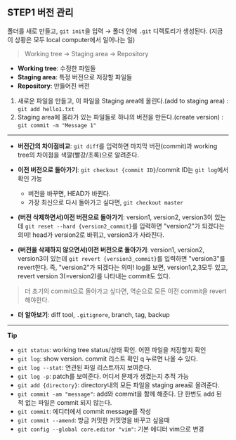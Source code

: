 ## STEP1 버전 관리

폴더를 새로 만들고, `git init`을 입력 → 폴더 안에 `.git` 디렉토리가 생성된다. (지금 이 상황은 모두 local computer에서 일어나는 일)

> Working tree → Staging area → Repository
- **Working tree**: 수정한 파일들
- **Staging area**: 특정 버전으로 저장할 파일들
- **Repository**: 만들어진 버전

1. 새로운 파일을 만들고, 이 파일을 Staging area에 올린다.(add to staging area) : `git add hello1.txt`
2. Staging area에 올라가 있는 파일들로 하나의 버전을 만든다.(create version) : `git commit -m "Message 1"`

---

- **버전간의 차이점비교**: `git diff`를 입력하면 마지막 버전(commit)과 working tree의 차이점을 색깔(빨강/초록)으로 알려준다. 

- **이전 버전으로 돌아가기**: `git checkout {commit ID}`/commit ID는 `git log`에서 확인 가능
  - 버전을 바꾸면, HEAD가 바뀐다.
  - 가장 최신으로 다시 돌아가고 싶다면, `git checkout master`

- **(버전 삭제하면서)이전 버전으로 돌아가기**: version1, version2, version3이 있는데 `git reset --hard {version2_commit}`를 입력하면 "version2"가 되겠다는 의미! head가 version2로 바뀌고, version3가 사라진다. 

- **(버전을 삭제하지 않으면서)이전 버전으로 돌아가기**: version1, version2, version3이 있는데 `git revert {version3_commit}`를 입력하면 "version3"를 revert한다. 즉, "version2"가 되겠다는 의미! log를 보면, version1,2,3모두 있고, revert version 3(=version2)를 나타내는 commit도 있다. 
> 더 초기의 commit으로 돌아가고 싶다면, 역순으로 모든 이전 commit을 revert 해야한다. 

- **더 알아보기**: diff tool, `.gitignore`, branch, tag, backup

---

**Tip**
- `git status`: working tree status/상태 확인. 어떤 파일을 저장할지 확인
- `git log`: show version. commit 리스트 확인 q 누르면 나올 수 있다. 
- `git log --stat`: 연관된 파일 리스트까지 보여준다. 
- `git log -p`: patch를 보여준다. 어디서 문제가 생겼는지 추적 가능
- `git add {directory}`: directory내의 모든 파일을 staging area로 올려준다.
- `git commit -am "message"`: add와 commit을 함께 해준다. 단 한번도 add 된 적 없는 파일은 commit 되지 않는다. 
- `git commit`: 에디터에서 commit message를 작성
- `git commit --amend`: 방금 커밋한 커밋명을 바꾸고 싶을때
- `git config --global core.editor "vim"`: 기본 에디터 vim으로 변경





